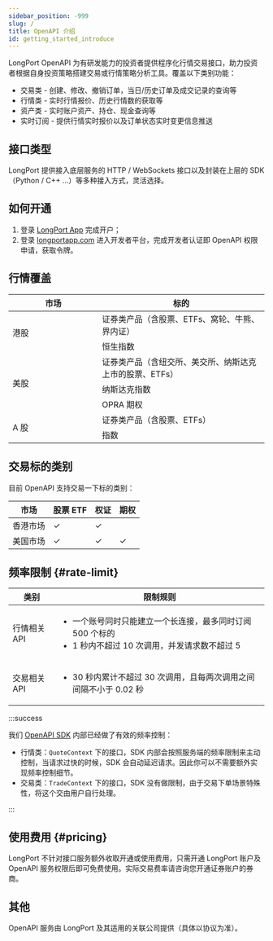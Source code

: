 ```yaml
---
sidebar_position: -999
slug: /
title: OpenAPI 介绍
id: getting_started_introduce
---
```


LongPort OpenAPI 为有研发能力的投资者提供程序化行情交易接口，助力投资者根据自身投资策略搭建交易或行情策略分析工具。覆盖以下类别功能：

- 交易类 - 创建、修改、撤销订单，当日/历史订单及成交记录的查询等
- 行情类 - 实时行情报价、历史行情数的获取等
- 资产类 - 实时账户资产、持仓、现金查询等
- 实时订阅 - 提供行情实时报价以及订单状态实时变更信息推送

## 接口类型

LongPort 提供接入底层服务的 HTTP / WebSockets 接口以及封装在上层的 SDK（Python / C++ ...）等多种接入方式，灵活选择。

## 如何开通

1. 登录 [LongPort App](https://longportapp.com/download) 完成开户；
2. 登录 [longportapp.com](https://longportapp.com) 进入开发者平台，完成开发者认证即 OpenAPI 权限申请，获取令牌。

## 行情覆盖

<table>
    <thead>
      <tr>
          <th width="160">市场</th>
          <th>标的</th>
      </tr>
    </thead>
    <tr>
        <td width="160" rowspan="2">港股</td>
        <td>证券类产品（含股票、ETFs、窝轮、牛熊、界内证）</td>
    </tr>
    <tr>
        <td>恒生指数</td>
    </tr>
    <tr>
        <td rowspan="3">美股</td>
        <td>证券类产品（含纽交所、美交所、纳斯达克上市的股票、ETFs）</td>
    </tr>
    <tr>
        <td>纳斯达克指数</td>
    </tr>
    <tr>
        <td>OPRA 期权</td>
    </tr>
    <tr>
        <td rowspan="2">A 股</td>
        <td>证券类产品（含股票、ETFs）</td>
    </tr>
    <tr>
        <td>指数</td>
    </tr>
</table>

## 交易标的类别

目前 OpenAPI 支持交易一下标的类别：

| 市场     | 股票 ETF | 权证 | 期权 |
| -------- | -------- | ---- | ---- |
| 香港市场 | ✓        | ✓    |      |
| 美国市场 | ✓        | ✓    | ✓    |

## 频率限制 {#rate-limit}

| 类别         | 限制规则                                                                                                                     |
| ------------ | ---------------------------------------------------------------------------------------------------------------------------- |
| 行情相关 API | <ul><li>一个账号同时只能建立一个长连接，最多同时订阅 500 个标的</li><li>1 秒内不超过 10 次调用，并发请求数不超过 5</li></ul> |
| 交易相关 API | <ul><li>30 秒内累计不超过 30 次调用，且每两次调用之间间隔不小于 0.02 秒</li></ul>                                            |

:::success

我们 [OpenAPI SDK](https://open.longportapp.com/sdk) 内部已经做了有效的频率控制：

- 行情类：`QuoteContext` 下的接口，SDK 内部会按照服务端的频率限制来主动控制，当请求过快的时候，SDK 会自动延迟请求。因此你可以不需要额外实现频率控制细节。
- 交易类：`TradeContext` 下的接口，SDK 没有做限制，由于交易下单场景特殊性，将这个交由用户自行处理。

:::

## 使用费用 {#pricing}

LongPort 不针对接口服务额外收取开通或使用费用，只需开通 LongPort 账户及 OpenAPI 服务权限后即可免费使用。实际交易费率请咨询您开通证券账户的券商。

## 其他

OpenAPI 服务由 LongPort 及其适用的关联公司提供（具体以协议为准）。
